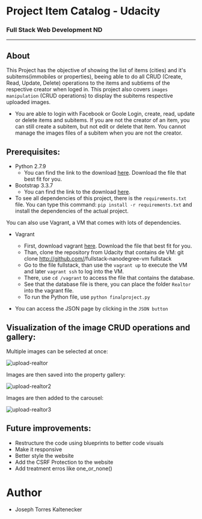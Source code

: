 # Project Item Catalog - Udacity
### Full Stack Web Development ND
_______________________
## About

This Project has the objective of showing the list of items (cities) and it's subitems(immobiles or properties), beeing able to do all CRUD (Create, Read, Update, Delete) operations to the items and subtiems of the respective creator when loged in.
This project also covers `images manipulation` (CRUD operations) to display the subitems respective uploaded images.

- You are able to login with Facebook or Goole Login, create, read, update or delete items and subitems. If you are not the creator of an item, you can still create a subitem, but not edit or delete that item. You cannot manage the images files of a subitem when you are not the creator.

## Prerequisites:

- Python 2.7.9
    - You can find the link to the download [here](https://www.python.org/downloads/release/python-279/). Download the file that best fit for you.
- Bootstrap 3.3.7
    - You can find the link to the download [here](http://blog.getbootstrap.com/2016/07/25/bootstrap-3-3-7-released/).
- To see all dependencies of this project, there is the `requirements.txt` file. 
    You can type this command: `pip install -r requirements.txt` and install the dependencies of the actual project.

You can also use Vagrant, a VM that comes with lots of dependencies.

- Vagrant
    - First, download vagrant [here](https://www.vagrantup.com/downloads.html). Download the file that best fit for you.
    - Than, clone the repository from Udacity that contains de VM: git clone http://github.com/<username>/fullstack-nanodegree-vm fullstack
    - Go to the file fullstack, than use the `vagrant up` to execute the VM and later `vagrant ssh` to log into the VM.
    - There, use `cd /vagrant` to access the file that contains the database.
    - See that the database file is there, you can place the folder `Realtor` into the vagrant file.
    - To run the Python file, use `python finalproject.py`

- You can access the JSON page by clicking in the `JSON button`

## Visualization of the image CRUD operations and gallery:

Multiple images can be selected at once:

![upload-realtor](https://user-images.githubusercontent.com/42631135/49486659-7dee1200-f826-11e8-9820-f5b3ee45c658.PNG)

Images are then saved into the property gallery:

![upload-realtor2](https://user-images.githubusercontent.com/42631135/49486780-f48b0f80-f826-11e8-9d7d-dd116494a970.PNG)

Images are then added to the carousel:

![upload-realtor3](https://user-images.githubusercontent.com/42631135/49486810-0cfb2a00-f827-11e8-904c-bcf2ee2dab7f.PNG)

## Future improvements:

- Restructure the code using blueprints to better code visuals
- Make it responsive
- Better style the website
- Add the CSRF Protection to the website
- Add treatment erros like one_or_none()

# Author
- Joseph Torres Kaltenecker
